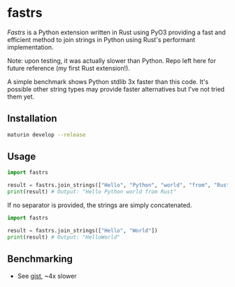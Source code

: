# fastrs

_Fastrs_ is a Python extension written in Rust using PyO3 providing a fast and efficient method to
join strings in Python using Rust's performant implementation.

Note: upon testing, it was actually slower than Python. Repo left here for future reference (my first Rust extension!).

A simple benchmark shows Python stdlib 3x faster than this code. It's possible other string types
may provide faster alternatives but I've not tried them yet.

## Installation

```sh
maturin develop --release
```

## Usage

```py
import fastrs

result = fastrs.join_strings(["Hello", "Python", "world", "from", "Rust"], separator=" ")
print(result) # Output: "Hello Python world from Rust"
```

If no separator is provided, the strings are simply concatenated.

```py
import fastrs

result = fastrs.join_strings(["Hello", "World"])
print(result) # Output: "HelloWorld"
```

## Benchmarking

- See [gist](https://gist.github.com/lmmx/d1d55af1da500916a66319b6aecdd50b), ~4x slower
